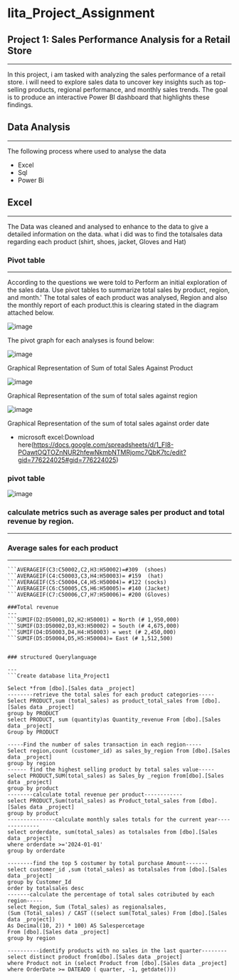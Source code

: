 # lita_Project_Assignment
## Project 1: Sales Performance Analysis for a Retail Store
----
 In this project, i am tasked with analyzing the sales performance of a retail store. 
i will need to explore sales data to uncover key insights such as top-selling products, regional 
performance, and monthly sales trends. The goal is to produce an interactive Power BI 
dashboard that highlights these findings.
## Data Analysis
---
The following process where used to analyse the data
- Excel
- Sql
- Power Bi

## Excel
---
The Data was cleaned and analysed to enhance to the data to give a detailed information on the data.
what i did was to find the totalsales data regarding each product (shirt, shoes, jacket, Gloves and Hat)

### Pivot table
---
According to the questions we were told to Perform an initial exploration of the sales data. Use pivot tables to summarize 
total sales by product, region, and month.'
The total sales of each product was analysed, Region and also the monthly report of each product.this is clearing stated in the diagram attached below.

![image](https://github.com/user-attachments/assets/28df454e-a386-4cca-899b-da994ca7d11f)

The pivot graph for each analyses is found below:

![image](https://github.com/user-attachments/assets/6589cde7-dfd5-4547-9c8a-25dd3ff677cf)

Graphical Representation of Sum of total Sales Against Product 

![image](https://github.com/user-attachments/assets/ede9d1a0-4203-4caa-afac-b6a64610cee8)

Graphical Representation of the sum of total sales against region

![image](https://github.com/user-attachments/assets/271bb429-776a-4976-9500-06c9c8892bea)

Graphical Representation of the sum of total sales against order date

- microsoft excel:Download here(https://docs.google.com/spreadsheets/d/1_FI8-POawtOQTOZnNUR2hfewNkmbNTMRjomc7QbK7tc/edit?gid=776224025#gid=776224025)

### pivot table
![image](https://github.com/user-attachments/assets/763c8f07-1eb2-4fc5-8fbf-ba14cd56e9c8)


### calculate metrics such as average sales per product and total revenue by region.
---
### Average sales for each product
---
```AVERAGEIF(C3:C50002,C1,H3:H50001)=#327 (Shirt)
```AVERAGEIF(C3:C50002,C2,H3:H50002)=#309  (shoes)
```AVERAGEIF(C4:C50003,C3,H4:H50003)= #159  (hat)
```AVERAGEIF(C5:C50004,C4,H5:H50004)= #122 (socks)
```AVERAGEIF(C6:C50005,C5,H6:H50005)= #140 (Jacket)
```AVERAGEIF(C7:C50006,C7,H7:H50006)= #200 (Gloves)

###Total revenue
---
```SUMIF(D2:D50001,D2,H2:H50001) = North (# 1,950,000)
```SUMIF(D3:D50002,D3,H3:H50002) = South (# 4,675,000)
```SUMIF(D4:D50003,D4,H4:H50003) = west (# 2,450,000)
```SUMIF(D5:D50004,D5,H5:H50004)= East (# 1,512,500)


### structured Querylanguage
 
---
```Create database lita_Project1

Select *from [dbo].[Sales data _project]
--------retrieve the total sales for each product categories-----
Select PRODUCT,sum (total_sales) as product_total_sales from [dbo].[Sales data _project]
group by PRODUCT
select PRODUCT, sum (quantity)as Quantity_revenue From [dbo].[Sales data _project]
Group by PRODUCT

-----Find the number of sales transaction in each region-----
Select region,count (customer_id) as sales_by_region from [dbo].[Sales data _project]
group by region
------ find the highest selling product by total sales value-----
select PRODUCT,SUM(total_sales) as Sales_by _region from[dbo].[Sales data _project]
group by product
--------calculate total revenue per product------------
select PRODUCT,Sum(total_sales) as Product_total_sales from [dbo].[Sales data _project]
group by product
---------------calculate monthly sales totals for the current year--------------
select orderdate, sum(total_sales) as totalsales from [dbo].[Sales data _project]
where orderdate >='2024-01-01'
group by orderdate

--------find the top 5 costumer by total purchase Amount-------
select customer_id ,sum (total_sales) as totalsales from [dbo].[Sales data _project]
group by Customer_Id
order by totalsales desc
-------calculate the percentage of total sales cotributed by each region-----
select Region, Sum (Total_sales) as regionalsales,
(Sum (Total_sales) / CAST ((select sum(Total_sales) From [dbo].[Sales data _project])
As Decimal(10, 2)) * 100) AS Salespercetage
From [dbo].[Sales data _project]
group by region

----------identify products with no sales in the last quarter--------
select distinct product from[dbo].[Sales data _project]
where Product not in (select Product from [dbo].[Sales data _project]
where OrderDate >= DATEADD ( quarter, -1, getdate()))

